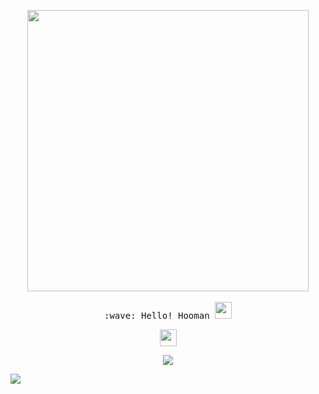 <p align="center">
  <img src="https://github.com/geopd/geopd/blob/master/cat.gif" width="450px">
  <br><br>
  <samp>
    :wave: Hello! Hooman
      <img src="https://github.com/geopd/geopd/blob/master/heart.gif" width="27px">
  </samp>
  <br>
  <p align="center">
      <img src="https://github.com/geopd/geopd/blob/master/loading.gif" width="27px">
  </p>
  <p align="center">
      <img src="https://github-readme-stats.vercel.app/api?username=geopd&count_private=true&show_icons=true&hide_title=true&hide=issues&layout=compact" />
  </p>
</p>

![](https://komarev.com/ghpvc/?username=geopd)
